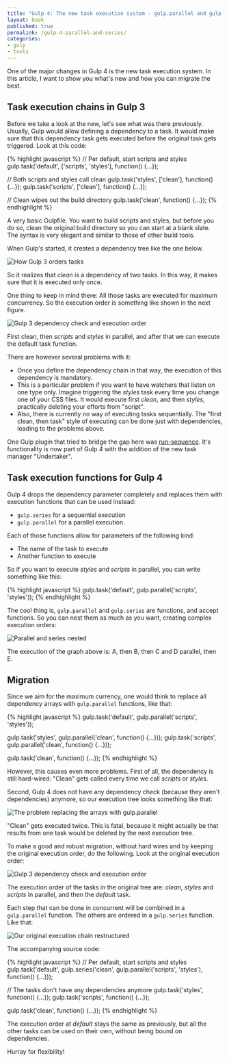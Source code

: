 ```yaml
---
title: "Gulp 4: The new task execution system - gulp.parallel and gulp.series"
layout: book
published: true
permalink: /gulp-4-parallel-and-series/
categories:
- gulp
- tools
---
```


One of the major changes in Gulp 4 is the new task execution system. In this
article, I want to show you what's new and how you can migrate the best.

## Task execution chains in Gulp 3

Before we take a look at the new, let's see what was there previously. Usually,
Gulp would allow defining a dependency to a task. It would make sure that this
dependency task gets executed before the original task gets triggered. Look
at this code:

{% highlight javascript %}
// Per default, start scripts and styles
gulp.task('default', ['scripts', 'styles'], function() {...});

// Both scripts and styles call clean
gulp.task('styles', ['clean'], function() {...});
gulp.task('scripts', ['clean'], function() {...});

// Clean wipes out the build directory
gulp.task('clean', function() {...});
{% endhighlight %}

A very basic Gulpfile. You want to build scripts and styles, but before you do
so, clean the original build directory so you can start at a blank slate. The
syntax is very elegant and similar to those of other build tools.

When Gulp's started, it creates a dependency tree like the one below.

![How Gulp 3 orders tasks](/wp-content/uploads/2015/folie1.jpg)

So it realizes that *clean* is a dependency of two tasks. In this way, it makes
sure that it is executed only once.

One thing to keep in mind there: All those tasks are executed for maximum
concurrency. So the execution order is something like shown in the next
figure.

![Gulp 3 dependency check and execution order](/wp-content/uploads/2015/folie2.jpg)

First clean, then *scripts* and *styles* in parallel, and after that we can
execute the default task function.

There are however several problems with it:

* Once you define the dependency chain in that way, the execution of
this dependency is mandatory.
* This is a particular problem if you want to have watchers that listen on one
type only. Imagine triggering the *styles* task every time you change one of your
CSS files. It would execute first *clean*, and then *styles*, practically
deleting your efforts from "script".
* Also, there is currently no way of executing tasks sequentially. The "first clean,
then task" style of executing can be done just with dependencies, leading to the
problems above.

One Gulp plugin that tried to bridge the gap here was [run-sequence](https://www.npmjs.com/package/run-sequence).
It's functionality is now part of Gulp 4 with the addition of the new
task manager "Undertaker".

## Task execution functions for Gulp 4

Gulp 4 drops the dependency parameter completely and replaces them with execution functions
that can be used instead:

- `gulp.series` for a sequential execution
- `gulp.parallel` for a parallel execution.

Each of those functions allow for parameters of the following kind:

* The name of the task to execute
* Another function to execute

So if you want to execute *styles* and *scripts* in parallel, you can write
something like this:

{% highlight javascript %}
gulp.task('default', gulp.parallel('scripts', 'styles'));
{% endhighlight %}

The cool thing is, `gulp.parallel` and `gulp.series` are functions, and
accept functions. So you can nest them as much as you want, creating
complex execution orders:

![Parallel and series nested](/wp-content/uploads/2015/folie4.jpg)

The execution of the graph above is: A, then B, then C and D parallel, then E.

## Migration

Since we aim for the maximum currency, one would think to replace all dependency
arrays with `gulp.parallel` functions, like that:

{% highlight javascript %}
gulp.task('default', gulp.parallel('scripts', 'styles'));

gulp.task('styles', gulp.parallel('clean', function() {...}));
gulp.task('scripts', gulp.parallel('clean', function() {...}));

gulp.task('clean', function() {...});
{% endhighlight %}

However, this causes even more problems. First of all, the dependency is still
hard-wired: "Clean" gets called every time we call *scripts* or *styles*.

Second, Gulp 4 does not have any dependency check (because they aren't dependencies)
anymore, so our execution tree looks something like that:

![The problem replacing the arrays with gulp.parallel](/wp-content/uploads/2015/folie3.jpg)

"Clean" gets executed twice. This is fatal, because it might actually be that
results from one task would be deleted by the next execution tree.

To make a good and robust migration, without hard wires and by keeping the original
execution order, do the following. Look at the original execution order:

![Gulp 3 dependency check and execution order](/wp-content/uploads/2015/folie2.jpg)

The execution order of the tasks in the original tree are: *clean*, *styles* and
*scripts* in parallel, and then the *default* task.

Each step that can be done in concurrent will be combined in a `gulp.parallel`
function. The others are ordered in a `gulp.series` function. Like that:

![Our original execution chain restructured](/wp-content/uploads/2015/folie5.jpg)

The accompanying source code:

{% highlight javascript %}
// Per default, start scripts and styles
gulp.task('default',
  gulp.series('clean', gulp.parallel('scripts', 'styles'),
  function() {...}));

// The tasks don't have any dependencies anymore
gulp.task('styles', function() {...});
gulp.task('scripts', function() {...});

gulp.task('clean', function() {...});
{% endhighlight %}

The execution order at *default* stays the same as previously, but all the
other tasks can be used on their own, without being bound on dependencies.

Hurray for flexibility!
